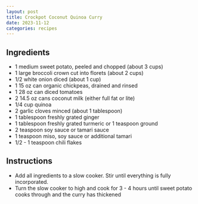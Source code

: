 ```yaml
---
layout: post
title: Crockpot Coconut Quinoa Curry
date: 2023-11-12
categories: recipes
---
```

Ingredients
--
- 1 medium sweet potato, peeled and chopped (about 3 cups)
- 1 large broccoli crown cut into florets (about 2 cups)
- 1/2 white onion diced (about 1 cup)
- 1 15 oz can organic chickpeas, drained and rinsed
- 1 28 oz can diced tomatoes
- 2 14.5 oz cans coconut milk (either full fat or lite)
- 1/4 cup quinoa
- 2 garlic cloves minced (about 1 tablespoon)
- 1 tablespoon freshly grated ginger
- 1 tablespoon freshly grated turmeric or 1 teaspoon ground
- 2 teaspoon soy sauce or tamari sauce
- 1 teaspoon miso, soy sauce or additional tamari
- 1/2 - 1 teaspoon chili flakes
 

Instructions
--

- Add all ingredients to a slow cooker. Stir until everything is fully incorporated.
- Turn the slow cooker to high and cook for 3 - 4 hours until sweet potato cooks through and the curry has thickened